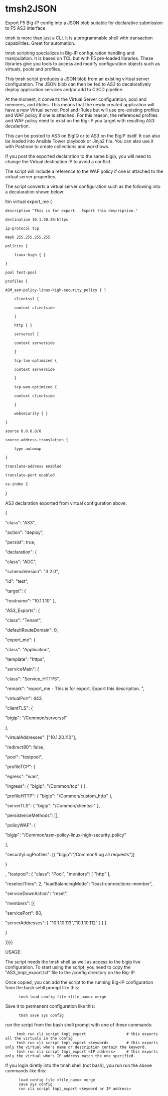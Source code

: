 # tmsh2JSON
Export F5 Big-IP config into a JSON blob suitable for declarative submission to F5 AS3 interface

tmsh is more than just a CLI.  It is a programmable shell with transaction capabilities.  Great for automation.

tmsh scripting specializes in Big-IP configuration handling and manipulation.  It is based on TCL but with F5 pre-loaded libraries.  These libraries give you tools to access and modify configuration objects such as virtuals, pools and profiles.

This tmsh script produces a JSON blob from an existing virtual server configuration.  The JSON blob can then be fed to AS3 to decalaratively deploy application services and/or add to CI/CD pipeline.
 

At the moment, it converts the Virtual Server configuration, pool and memners, and iRules.  This means that the newly created application will have a new Virtual server, Pool and iRules but will use pre-existing profiles and WAF policy if one is attached.  For this reason, the referenced profiles and WAF policy need to exist on the Big-IP you target with resulting AS3 decalartion.


This can be posted to AS3 on BigIQ or to AS3 on the BigIP itself.  It can also be loaded into Ansible Tower playbook or Jinja2 file.  You can also use it with Postman to create collections and workflows.


If you post the exported declaration to the same bigip, you will need to change the Virtual destination IP to avoid a conflict.

The script will include a reference to the WAF policy if one is attached to the virtual server properties.

The script converts a virtual server configuration such as the following into a decalaration shown below:



ltm virtual export_me {

    description "This is for export.  Export this description."
    
    destination 10.1.30.30:https

    ip-protocol tcp

    mask 255.255.255.255

    policies {

        linux-high { }

    }

    pool test-pool

    profiles {

	ASM_asm-policy-linux-high-security_policy { }

        clientssl {

		context clientside

        }

        http { }

        serverssl {

		context serverside

        }

        tcp-lan-optimized {

		context serverside

        }

        tcp-wan-optimized {

		context clientside

        }

        websecurity { }

    }

    source 0.0.0.0/0

    source-address-translation {

        type automap

    }

    translate-address enabled

    translate-port enabled

    vs-index 2

}

 

 

AS3 declaration exported from virtual configuration above:

{

  "class": "AS3",

  "action": "deploy",

  "persist": true,

  "declaration": {

  "class": "ADC",

  "schemaVersion": "3.2.0",

  "id": "test",

  "target": {

  "hostname": "10.1.1.10" },

  "AS3_Exports": {

  "class": "Tenant",

  "defaultRouteDomain": 0,

  "export_me": {

  "class": "Application",

  "template": "https",

  "serviceMain": {

  "class": "Service_HTTPS",

  "remark": "export_me - This is for export. Export this description. ",

  "virtualPort": 443,

  "clientTLS": {

  "bigip": "/Common/serverssl"

  },

  "virtualAddresses": ["10.1.20.110"],

  "redirect80": false,

  "pool": "testpool",

  "profileTCP": {

  "egress": "wan",

  "ingress": { "bigip": "/Common/tcp" } },

  "profileHTTP": { "bigip": "/Common/custom_http" },

  "serverTLS": { "bigip": "/Common/clientssl" },

  "persistenceMethods": [],

  "policyWAF": {

  "bigip": "/Common/asm-policy-linux-high-security_policy"

  },

  "securityLogProfiles": [{ "bigip":"/Common/Log all requests"}]

  }

  , "testpool": { "class": "Pool", "monitors": [ "http" ],

  "reselectTries": 2, "loadBalancingMode": "least-connections-member",

  "serviceDownAction": "reset",

  "members": [{

  "servicePort": 80,

  "serverAddresses": [ "10.1.10.113","10.1.10.112" ] } ]

  }

  }}}}

 

 

USAGE:

The script needs the tmsh shell as well as access to the bigip live configuration.  To start using the script, you need to copy the "AS3_tmpl_export.tcl" file to the /config directory on the Big-IP.

Once copied, you can add the script to the running Big-IP configuration from the bash sehll prompt like this:

          tmsh load config file <file_name> merge

Save it to permanent configuration like this:

          tmsh save sys config

 
run the script from the bash shell prompt with one of these commands:

         tmsh run cli script tmpl_export                  # this exports all the virtuals in the config
         tmsh run cli script tmpl_export <keyword>        # this exports only the virtual who's name or description contain the keyword.
         tmsh run cli script tmpl_export <IP address>     # this exports only the virtual who's IP address match the one specified.

If you login diretly into the tmah shell (not bash), you run run the above commands like this:

          load config file <file_name> merge
          save sys config
          run cli script tmpl_export <keyword or IP address>




